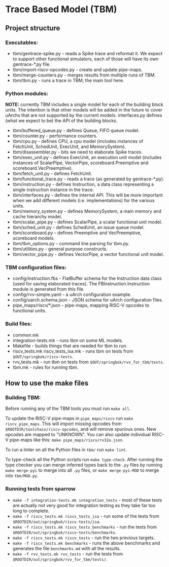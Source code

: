 # Trace Based Model (TBM)

## Project structure

### Executables:

- tbm/gentrace-spike.py - reads a Spike trace and reformat it. We expect to support
  other functional simulators, each of those will have its own gentrace-*.py
  file.
- tbm/import-riscv-opcodes.py - create and update pipe-maps.
- tbm/merge-counters.py - merges results from multiple runs of TBM.
- tbm/tbm.py - runs a trace in TBM; the main tool here.

### Python modules:

**NOTE:** currently TBM includes a single model for each of the building block
units. The intention is that other models will be added in the future to cover
uArchs that are not supported by the current models. interfaces.py defines (what
we expect to be) the API of the building blocks.

- tbm/buffered_queue.py - defines Queue, FIFO queue model.
- tbm/counter.py - performance counters.
- tbm/cpu.py - defines CPU, a cpu model (includes instances of FetchUnit, SchedUnit,
  ExecUnit, and MemorySystem).
- tbm/disassembler.py - bits we need to elaborate Spike traces.
- tbm/exec_unit.py - defines ExecUnit, an execution unit model (includes instances of
  ScalarPipe, VectorPipe, scoreboard.Preemptive and scoreboard.VecPreemptive).
- tbm/fetch_unit.py - defines FetchUnit.
- tbm/functional_trace.py - reads a trace (as generated by gentrace-*.py).
- tbm/instruction.py - defines Instruction, a data class representing a single
  instruction instance in the trace.
- tbm/interfaces.py - defines the internal API. This will be more important when we
  add different models (i.e. implementations) for the various units.
- tbm/memory_system.py - defines MemorySystem, a main memory and cache hierarchy model.
- tbm/scalar_pipe.py - defines ScalarPipe, a scalar functional unit model.
- tbm/sched_unit.py - defines SchedUnit, an issue queue model.
- tbm/scoreboard.py - defines Preemptive and VecPreemptive, scoreboard models.
- tbm/tbm_options.py - command line parsing for tbm.py.
- tbm/utilities.py - general purpose constructs.
- tbm/vector_pipe.py - defines VectorPipe, a vector functional unit model.

### TBM configuration files:

- config/instruction.fbs - FlatBuffer schema for the Instruction data class (used for
  saving elaborated traces). The FBInstruction.Instruction module is generated
  from this file.
- config/rvv-simple.yaml - a uArch configuration example.
- config/uarch.schema.json - JSON schema for uArch configuration files.
- pipe_maps/riscv/*.json - pipe-maps, mapping RISC-V opcodes to functional units.

### Build files:

- common.mk
- integration-tests.mk - runs tbm on some ML models.
- Makefile - builds things that are needed for tbm to run.
- riscv_tests.mk riscv_tests_isa.mk - runs tbm on tests from `$OUT/springbok/riscv-tests`.
- rvv_tests.mk - run tbm on tests from `$OUT/springbok/rvv_for_tbm/tests`.
- tbm.mk - rules for running tbm.


## How to use the make files

### Building TBM:

Before running any of the TBM tools you must run `make all`.

To update the RISC-V pipe-maps in `pipe_maps/riscv` run `make riscv_pipe_maps`.
This will import missing opcodes from `$ROOTDIR/toolchain/riscv-opcodes`, and
will remove spurious ones. New opcodes are mapped to "UNKNOWN". You can also
update individual RISC-V pipe-maps like this: `make pipe_maps/riscv/rv32a.json`.

To run a linter on all the Python files in `tbm/` run `make lint`.

To type-check all the Python scripts run `make type-check`. After running the
type checker you can merge inferred types back to the `.py` files by running
`make merge-pyi` to merge into all `.py` files, or `make merge-pyi-MOD` to
merge into `tbm/MOD.py`.

### Running tests from sparrow

- `make -f integration-tests.mk integration_tests` - most of these tests are
actually not very good for integration testing as they take far too long to
complete.
- `make -f riscv_tests.mk riscv_tests_isa` - run some of the tests from `$ROOTDIR/out/springbok/riscv-tests/isa`.
- `make -f riscv_tests.mk riscv_tests_benchmarks` - run the tests from `$ROOTDIR/out/springbok/riscv-tests/benchmarks`.
- `make -f riscv_tests.mk riscv_tests` - run the two previous targets.
- `make -f riscv_tests.mk benchmarks` - runs the above benchmarks and generates
  the file `benchmarks.md` with all the results.
- `make -f rvv_tests.mk rvv_tests` - run the tests from `$ROOTDIR/out/springbok/rvv_for_tbm/tests/`.
